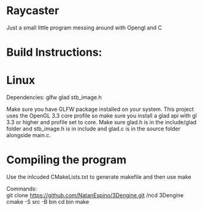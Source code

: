 # Raycaster
Just a small little program messing around with Opengl and C

# Build Instructions:

# Linux

Dependencies:
glfw glad stb_image.h

Make sure you have GLFW package installed on your system.
This project uses the OpenGL 3.3 core profile so make sure you install a glad api with gl 3.3 or higher and profile set to core. Make sure glad.h is in the include/glad folder and stb_image.h is in include and glad.c is in the source folder alongside main.c.

# Compiling the program
Use the inlcuded CMakeLists.txt to generate makefile and then use make

Commands:  
git clone https://github.com/NatanEspino/3Dengine.git 
/ncd 3Dengine
cmake -S src -B bin
cd bin
make
